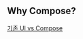 ## Why Compose?

[기존 UI vs Compose](https://gabby-mail-29f.notion.site/Why-Compose-945dce150f9b4147ab701a93eb03f9f2)
